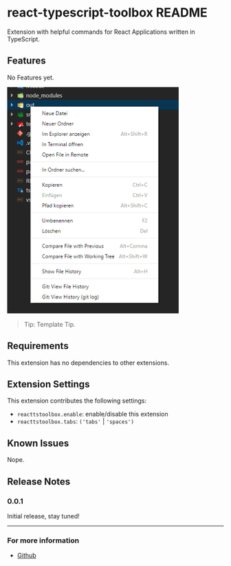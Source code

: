 # react-typescript-toolbox README

Extension with helpful commands for React Applications written in TypeScript.

## Features

No Features yet.

![Template](images/feature.png)

> Tip: Template Tip.

## Requirements

This extension has no dependencies to other extensions.

## Extension Settings

This extension contributes the following settings:

* `reacttstoolbox.enable`: enable/disable this extension
* `reacttstoolbox.tabs`: `('tabs'` | `'spaces')`

## Known Issues

Nope.

## Release Notes

### 0.0.1

Initial release, stay tuned!

-----------------------------------------------------------------------

### For more information

* [Github](https://github.com/Sly321)